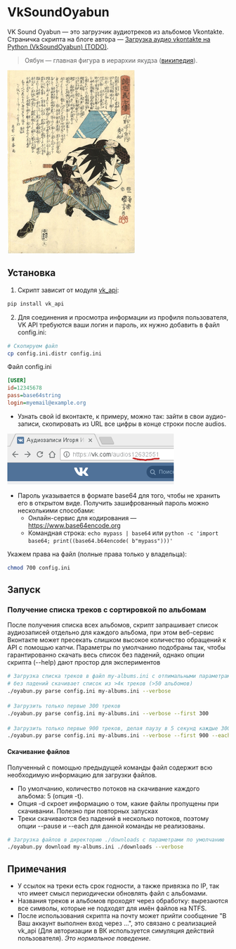 VkSoundOyabun
====

VK Sound Oyabun — это загрузчик аудиотреков из альбомов Vkontakte. 
Страничка скрипта на блоге автора — [Загрузка аудио vkontakte на Python (VkSoundOyabun) (TODO)](http://blog.axisful.info).

> Оябун — главная фигура в иерархии якудза ([википедия](https://ru.wikipedia.org/wiki/%D0%AF%D0%BA%D1%83%D0%B4%D0%B7%D0%B0)).

![VK Sound Oyabun](./assets/onodera.png)

## Установка
1) Скрипт зависит от модуля [vk_api](https://github.com/python273/vk_api):
``` sh
pip install vk_api
```
2) Для соединения и просмотра информации из профиля пользователя, VK API требуются ваши логин и пароль, 
их нужно добавить в файл config.ini:
``` sh
# Скопируем файл
cp config.ini.distr config.ini
```

Файл config.ini
``` ini
[USER]
id=12345678
pass=base64string
login=myemail@example.org
```
* Узнать свой id вконтакте, к примеру, можно так: зайти в свои аудио-записи, скопировать из URL все цифры в конце строки после audios.

![VK ID](./assets/vkid.png)

* Пароль указывается в формате base64 для того, чтобы не хранить его в открытом виде.
Получить зашифрованный пароль можно несколькими способами:
    * Онлайн-сервис для кодирования — https://www.base64encode.org
    * Командная строка: 
    ``` echo mypass | base64 ``` или
    ``` python -c 'import base64; print((base64.b64encode( b"mypass")))' ```

Укажем права на файл (полные права только у владельца):
``` sh
chmod 700 config.ini
```

## Запуск
### Получение списка треков с сортировкой по альбомам
После получения списка всех альбомов, скрипт запрашивает список аудиозаписей отдельно для каждого альбома, при этом веб-сервис Вконтакте может пресекать слишком высокое количество обращений к API с помощью капчи. 
Параметры по умолчанию подобраны так, чтобы гарантированно скачать весь список без падений, однако опции скрипта (--help) дают простор для экспериментов
``` sh
# Загрузка списка треков в файл my-albums.ini с отпимальными параметрами, 
# без падений скачивает список из >4к треков (>50 альбомов) 
./oyabun.py parse config.ini my-albums.ini --verbose

# Загрузить только первые 300 треков 
./oyabun.py parse config.ini my-albums.ini --verbose --first 300

# Загрузить только первые 900 треков, делая паузу в 5 секунд каждые 300 треков
./oyabun.py parse config.ini my-albums.ini --verbose --first 900 --each 300 --pause 5

```

#### Скачивание файлов
Полученный с помощью предыдущей команды файл содержит всю необходимую информацию для загрузки файлов.

* По умолчанию, количество потоков на скачивание каждого альбома: 5 (опция -t). 
* Опция -d скроет информацию о том, какие файлы пропущены при скачивании. Полезно при повторных запусках 
* Треки скачиваются без падений в несколько потоков, поэтому опции --pause и --each для данной команды не реализованы. 

``` sh
# Загрузка файлов в директорию ./downloads с параметрами по умолчанию
./oyabun.py download my-albums.ini ./downloads --verbose
```

## Примечания
* У ссылок на треки есть срок годности, а также привязка по IP, так что имеет смысл периодически обновлять файл с альбомами.
* Названия треков и альбомов проходят через обработку: вырезаются все символы, которые не подходят для имён файлов на NTFS.
* После использования скрипта на почту может прийти сообщение "В Ваш аккаунт выполнен вход через ...", это связано с реализацией vk_api (Для авторизации в ВК используется симуляция действий пользователя).
*Это нормальное поведение*.